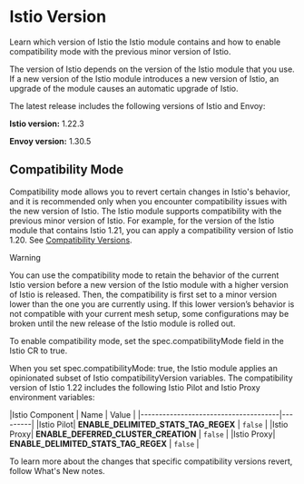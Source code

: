 # Istio Version
Learn which version of Istio the Istio module contains and how to enable compatibility mode with the previous minor version of Istio.

The version of Istio depends on the version of the Istio module that you use. If a new version of the Istio module introduces a new version of Istio, an upgrade of the module causes an automatic upgrade of Istio.

The latest release includes the following versions of Istio and Envoy:  

**Istio version:** 1.22.3

**Envoy version:** 1.30.5

## Compatibility Mode

Compatibility mode allows you to revert certain changes in Istio's behavior, and it is recommended only when you encounter compatibility issues with the new version of Istio. The Istio module supports compatibility with the previous minor version of Istio. For example, for the version of the Istio module that contains Istio 1.21, you can apply a compatibility version of Istio 1.20. See [Compatibility Versions](https://istio.io/latest/docs/setup/additional-setup/compatibility-versions/).

> [!WARNING]
> You can use the compatibility mode to retain the behavior of the current Istio version before a new version of the Istio module with a higher version of Istio is released. Then, the compatibility is first set to a minor version lower than the one you are currently using. If this lower version’s behavior is not compatible with your current mesh setup, some configurations may be broken until the new release of the Istio module is rolled out.

To enable compatibility mode, set the spec.compatibilityMode field in the Istio CR to true.

When you set spec.compatibilityMode: true, the Istio module applies an opinionated subset of Istio compatibilityVersion variables. The compatibility version of Istio 1.22 includes the following Istio Pilot and Istio Proxy environment variables:

|Istio Component | Name                                 | Value   |
|--------------------------------------|---------|
|Istio Pilot| **ENABLE_DELIMITED_STATS_TAG_REGEX** | `false` |
|Istio Proxy| **ENABLE_DEFERRED_CLUSTER_CREATION** | `false` |
|Istio Proxy| **ENABLE_DELIMITED_STATS_TAG_REGEX** | `false` |

To learn more about the changes that specific compatibility versions revert, follow What's New notes.